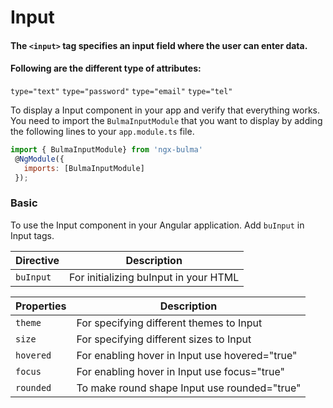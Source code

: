 # Input

#### The `<input>` tag specifies an input field where the user can enter data.

#### Following are the different type of attributes:

`type="text"`
`type="password"`
`type="email"`
`type="tel"`

To display a Input component in your app and verify that everything works.
You need to import the `BulmaInputModule` that you want to display by adding the following lines to your `app.module.ts` file.

```javascript
import { BulmaInputModule} from 'ngx-bulma'
 @NgModule({
   imports: [BulmaInputModule]
 });
```

### Basic

To use the Input component in your Angular application.
Add `buInput` in Input tags.

| Directive | Description                           |
| --------- | ------------------------------------- |
| `buInput` | For initializing buInput in your HTML |

| Properties | Description                                    |
| ---------- | ---------------------------------------------- |
| `theme`    | For specifying different themes to Input       |
| `size`     | For specifying different sizes to Input        |
| `hovered`  | For enabling hover in Input use hovered="true" |
| `focus`    | For enabling hover in Input use focus="true"   |
| `rounded`  | To make round shape Input use rounded="true"   |
